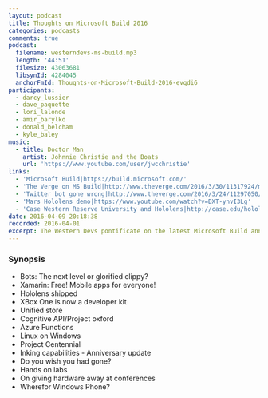 ```yaml
---
layout: podcast
title: Thoughts on Microsoft Build 2016
categories: podcasts
comments: true
podcast:
  filename: westerndevs-ms-build.mp3
  length: '44:51'
  filesize: 43063681
  libsynId: 4284045
  anchorFmId: Thoughts-on-Microsoft-Build-2016-evqdi6
participants:
  - darcy_lussier
  - dave_paquette
  - lori_lalonde
  - amir_barylko
  - donald_belcham
  - kyle_baley
music:
  - title: Doctor Man
    artist: Johnnie Christie and the Boats
    url: 'https://www.youtube.com/user/jwcchristie'
links:
  - 'Microsoft Build|https://build.microsoft.com/'
  - 'The Verge on MS Build|http://www.theverge.com/2016/3/30/11317924/microsoft-event-news-recap-hololens-windows-10-build-2016'
  - 'Twitter bot gone wrong|http://www.theverge.com/2016/3/24/11297050/tay-microsoft-chatbot-racist'
  - 'Mars Hololens demo|https://www.youtube.com/watch?v=DXT-ynvI3Lg'
  - 'Case Western Reserve University and Hololens|http://case.edu/hololens/'
date: 2016-04-09 20:18:38
recorded: 2016-04-01
excerpt: The Western Devs pontificate on the latest Microsoft Build announcements
---
```


### Synopsis

* Bots: The next level or glorified clippy?
* Xamarin: Free! Mobile apps for everyone!
* Hololens shipped
* XBox One is now a developer kit
* Unified store
* Cognitive API/Project oxford
* Azure Functions
* Linux on Windows
* Project Centennial
* Inking capabilities - Anniversary update
* Do you wish you had gone?
* Hands on labs
* On giving hardware away at conferences
* Wherefor Windows Phone?
